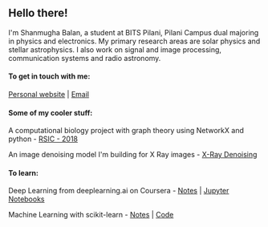 ## Hello there!

I'm Shanmugha Balan, a student at BITS Pilani, Pilani Campus dual majoring in physics and electronics. My primary research areas are solar physics and stellar astrophysics. I also work on signal and image processing, communication systems and radio astronomy.

#### To get in touch with me:

[Personal website](https://sbalan7.github.io/) | [Email](mailto:f20190571@pilani.bits-pilani.ac.in)

#### Some of my cooler stuff:

A computational biology project with graph theory using NetworkX and python - [RSIC - 2018](https://github.com/sbalan7/RSIC-2018)

An image denoising model I'm building for X Ray images - [X-Ray Denoising](https://github.com/sbalan7/XRayDenoising)

#### To learn:

Deep Learning from deeplearning.ai on Coursera - [Notes](https://sbalan7.github.io/assets/notes/deeplearning.pdf) | [Jupyter Notebooks](https://github.com/sbalan7/LearningDeepLearning)

Machine Learning with scikit-learn - [Notes](https://sbalan7.github.io/assets/notes/machine_learning.pdf) | [Code](https://github.com/sbalan7/ML-and-Stats)


